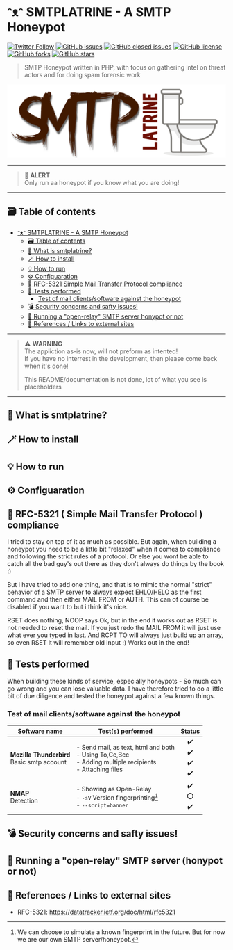 # ᵔᴥᵔ SMTPLATRINE - A SMTP Honeypot

[![Twitter Follow](https://img.shields.io/twitter/follow/davidbl.svg?style=social&label=Follow)](https://twitter.com/davidbl) [![GitHub issues](https://img.shields.io/github/issues/kawaiipantsu/smtplatrine.svg)](https://github.com/kawaiipantsu/smtplatrine/issues) [![GitHub closed issues](https://img.shields.io/github/issues-closed/kawaiipantsu/smtplatrine.svg)](https://github.com/kawaiipantsu/smtplatrine/issues) [![GitHub license](https://img.shields.io/github/license/kawaiipantsu/smtplatrine.svg)](https://github.com/kawaiipantsu/smtplatrine/blob/master/LICENSE) [![GitHub forks](https://img.shields.io/github/forks/kawaiipantsu/smtplatrine.svg)](https://github.com/kawaiipantsu/smtplatrine/network) [![GitHub stars](https://img.shields.io/github/stars/kawaiipantsu/smtplatrine.svg)](https://github.com/kawaiipantsu/smtplatrine/stargazers)
> SMTP Honeypot written in PHP, with focus on gathering intel on threat actors and for doing spam forensic work

![smtplatrine](www/assets/images/smtplatrine_cover.png)

---

> 🚨 **ALERT**  
> Only run aa honeypot if you know what you are doing!

---

## 🗃️ Table of contents
<!-- TOC -->

- [ᵔᴥᵔ SMTPLATRINE - A SMTP Honeypot](#%E1%B5%94%E1%B4%A5%E1%B5%94-smtplatrine---a-smtp-honeypot)
    - [🗃️ Table of contents](#-table-of-contents)
    - [📧 What is smtplatrine?](#-what-is-smtplatrine)
    - [🪄 How to install](#%F0%9F%AA%84-how-to-install)
    - [💡 How to run](#-how-to-run)
    - [⚙️ Configuaration](#-configuaration)
    - [📐 RFC-5321  Simple Mail Transfer Protocol  compliance](#-rfc-5321--simple-mail-transfer-protocol--compliance)
    - [🎱 Tests performed](#-tests-performed)
        - [Test of mail clients/software against the honeypot](#test-of-mail-clientssoftware-against-the-honeypot)
    - [💣 Security concerns and safty issues!](#-security-concerns-and-safty-issues)
    - [😬 Running a "open-relay" SMTP server honypot or not](#-running-a-open-relay-smtp-server-honypot-or-not)
    - [📑 References / Links to external sites](#-references--links-to-external-sites)

<!-- /TOC -->

---

> ⚠️ **WARNING**  
> The appliction as-is now, will not preform as intented!  
> If you have no interrest in the development, then please come back when it's done!
> 
> This README/documentation is not done, lot of what you see is placeholders

---

## 📧 What is smtplatrine?

## 🪄 How to install

## 💡 How to run

## ⚙️ Configuaration

## 📐 RFC-5321 ( Simple Mail Transfer Protocol ) compliance

I tried to stay on top of it as much as possible. But again, when building a honeypot you need to be a little bit "relaxed" when it comes to compliance and following the strict rules of a protocol. Or else you wont be able to catch all the bad guy's out there as they don't always do things by the book :)

But i have tried to add one thing, and that is to mimic the normal "strict" behavior of a SMTP server to always expect EHLO/HELO as the first command and then either MAIL FROM or AUTH. This can of course be disabled if you want to but i think it's nice.

RSET does nothing, NOOP says Ok, but in the end it works out as RSET is not needed to reset the mail. If you just redo the MAIL FROM it will just use what ever you typed in last. And RCPT TO will always just build up an array, so even RSET it will remember old input :) Works out in the end!

## 🎱 Tests performed

When building these kinds of service, especially honeypots - So much can go wrong and you can lose valuable data. I have therefore tried to do a little bit of due diligence and tested the honeypot against a few known things.

### Test of mail clients/software against the honeypot

| Software name | Test(s) performed | Status |
|---|---|:---:|
| **Mozilla Thunderbird**<br>Basic smtp account | - Send mail, as text, html and both<br>- Using To,Cc,Bcc<br>- Adding multiple recipients<br>- Attaching files  | ✔️<br>✔️<br>✔️<br>✔️ |
| **NMAP**<br>Detection | - Showing as Open-Relay<br>- `-sV` Version fingerprinting[^1]<br>- `--script=banner` | ✔️<br>⭕<br>✔️ | 

[^1]: We can choose to simulate a known fingerprint in the future. But for now we are our own SMTP server/honeypot.

<!--- 
Status icons
❌ = Not working
⭕ = Problems but not critical
❔ = Not fully tested
✔️ = Working!

Others
💯 🚩 🙈 🙉 🙊
💕 👺 👹 ☠️ 😈
🫶 🙏
--->

## 💣 Security concerns and safty issues!

## 😬 Running a "open-relay" SMTP server (honypot or not)

## 📑 References / Links to external sites

- RFC-5321: https://datatracker.ietf.org/doc/html/rfc5321
